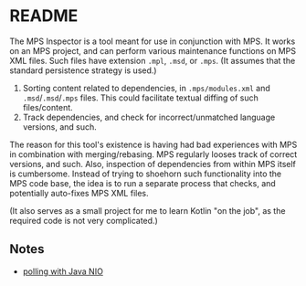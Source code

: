 # README

The MPS Inspector is a tool meant for use in conjunction with MPS.
It works on an MPS project, and can perform various maintenance functions on MPS XML files.
Such files have extension `.mpl`, `.msd`, or `.mps`.
(It assumes that the standard persistence strategy is used.)

1. Sorting content related to dependencies, in `.mps/modules.xml` and `.msd`/`.msd`/`.mps` files.
    This could facilitate textual diffing of such files/content.
1. Track dependencies, and check for incorrect/unmatched language versions, and such.

The reason for this tool's existence is having had bad experiences with MPS in combination with merging/rebasing.
MPS regularly looses track of correct versions, and such.
Also, inspection of dependencies from within MPS itself is cumbersome.
Instead of trying to shoehorn such functionality into the MPS code base, the idea is to run a separate process that checks, and potentially auto-fixes MPS XML files.

(It also serves as a small project for me to learn Kotlin "on the job", as the required code is not very complicated.)

## Notes

* [polling with Java NIO](https://dzone.com/articles/event-driven-architecture-over-polling-architecture)


